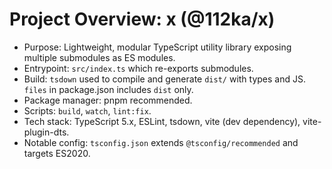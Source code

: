 # Project Overview: x (@112ka/x)

- Purpose: Lightweight, modular TypeScript utility library exposing multiple submodules as ES modules.
- Entrypoint: `src/index.ts` which re-exports submodules.
- Build: `tsdown` used to compile and generate `dist/` with types and JS. `files` in package.json includes `dist` only.
- Package manager: pnpm recommended.
- Scripts: `build`, `watch`, `lint:fix`.
- Tech stack: TypeScript 5.x, ESLint, tsdown, vite (dev dependency), vite-plugin-dts.
- Notable config: `tsconfig.json` extends `@tsconfig/recommended` and targets ES2020.
